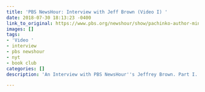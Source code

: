 ```yaml
---
title: 'PBS NewsHour: Interview with Jeff Brown (Video I) '
date: 2018-07-30 18:13:23 -0400
link_to_original: https://www.pbs.org/newshour/show/pachinko-author-min-jin-lee-answers-your-questions
images: []
tags:
- 'Video '
- interview
- pbs newshour
- nyt
- book club
categories: []
description: 'An Interview with PBS NewsHour''s Jeffrey Brown. Part I. '

---
```

